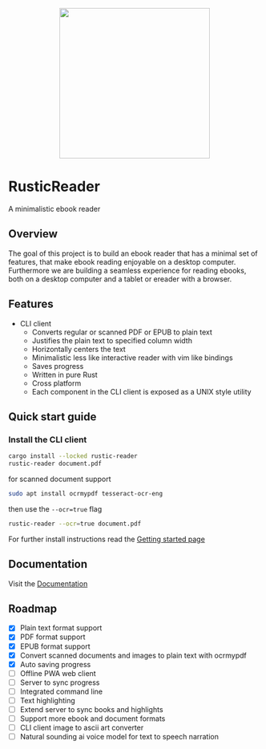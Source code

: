 <p align="center">
  <a href="https://github.com/kruserr/rustic-reader" target="_blank">
    <img width="300" src="https://raw.githubusercontent.com/kruserr/rustic-reader/main/assets/logo/logo.svg">
  </a>
</p>

# RusticReader
A minimalistic ebook reader

## Overview
The goal of this project is to build an ebook reader that has a minimal set of features, that make ebook reading enjoyable on a desktop computer.
Furthermore we are building a seamless experience for reading ebooks, both on a desktop computer and a tablet or ereader with a browser.

## Features
- CLI client
  - Converts regular or scanned PDF or EPUB to plain text
  - Justifies the plain text to specified column width
  - Horizontally centers the text
  - Minimalistic less like interactive reader with vim like bindings
  - Saves progress
  - Written in pure Rust
  - Cross platform
  - Each component in the CLI client is exposed as a UNIX style utility

## Quick start guide
### Install the CLI client
```sh
cargo install --locked rustic-reader
rustic-reader document.pdf
```

for scanned document support
```sh
sudo apt install ocrmypdf tesseract-ocr-eng
```

then use the `--ocr=true` flag
```sh
rustic-reader --ocr=true document.pdf
```

For further install instructions read the [Getting started page](docs/pages/getting-started.md)

## Documentation
Visit the [Documentation](docs/README.md)

## Roadmap
- [x] Plain text format support
- [x] PDF format support
- [x] EPUB format support
- [x] Convert scanned documents and images to plain text with ocrmypdf
- [x] Auto saving progress
- [ ] Offline PWA web client
- [ ] Server to sync progress
- [ ] Integrated command line
- [ ] Text highlighting
- [ ] Extend server to sync books and highlights
- [ ] Support more ebook and document formats
- [ ] CLI client image to ascii art converter
- [ ] Natural sounding ai voice model for text to speech narration
